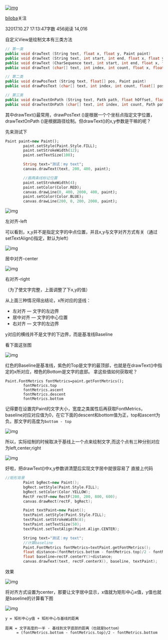 [![img](https://upload.jianshu.io/users/upload_avatars/5734256/2c5ca10c-8991-4770-bcef-4f8f0217b13b.jpg?imageMogr2/auto-orient/strip|imageView2/1/w/96/h/96/format/webp)](https://www.jianshu.com/u/c1664cb26499)

[biloba](https://www.jianshu.com/u/c1664cb26499)关注

32017.10.27 17:13:47字数 456阅读 14,016

自定义View是绘制文本有三类方法



```cpp
// 第一类
public void drawText (String text, float x, float y, Paint paint)
public void drawText (String text, int start, int end, float x, float y, Paint paint)
public void drawText (CharSequence text, int start, int end, float x, float y, Paint paint)
public void drawText (char[] text, int index, int count, float x, float y, Paint paint)

// 第二类
public void drawPosText (String text, float[] pos, Paint paint)
public void drawPosText (char[] text, int index, int count, float[] pos, Paint paint)

// 第三类
public void drawTextOnPath (String text, Path path, float hOffset, float vOffset, Paint paint)
public void drawTextOnPath (char[] text, int index, int count, Path path, float hOffset, float vOffset, Paint paint)
```

其中drawText()最常用，drawPosText ()是根据一个个坐标点指定文字位置，drawTextOnPath ()是根据路径绘制。但drawText()的x,y参数是干嘛的呢？

先来测试下



```dart
Paint paint=new Paint();
        paint.setStyle(Paint.Style.FILL);
        paint.setStrokeWidth(12);
        paint.setTextSize(100);

        String text="测试：my text";
        canvas.drawText(text, 200, 400, paint);

        //画两条线标记位置
        paint.setStrokeWidth(4);
        paint.setColor(Color.RED);
        canvas.drawLine(0, 400, 2000, 400, paint);
        paint.setColor(Color.BLUE);
        canvas.drawLine(200, 0, 200, 2000, paint);
```



![img](https://upload-images.jianshu.io/upload_images/5734256-034ce9861f52b1d4.png?imageMogr2/auto-orient/strip|imageView2/2/w/299/format/webp)

左对齐-left

可以看到，x,y并不是指定文字的中点位置，并且x,y与文字对齐方式有关（通过setTextAlign()指定，默认为left）



![img](https://upload-images.jianshu.io/upload_images/5734256-a6c0fc7234bbf914.png?imageMogr2/auto-orient/strip|imageView2/2/w/234/format/webp)

居中对齐-center



![img](https://upload-images.jianshu.io/upload_images/5734256-aa80878af37cf346.png?imageMogr2/auto-orient/strip|imageView2/2/w/241/format/webp)

右对齐-right

（为了使文字完整，上面调整了下x,y的值）

从上面三种情况得出结论，x所对应的竖线：

- 左对齐 — 文字的左边界
- 居中对齐 — 文字的中心位置
- 右对齐 — 文字的左边界

y对应的横线并不是文字的下边界，而是基准线Baseline

看下面这张图



![img](https://upload-images.jianshu.io/upload_images/5734256-512082b482008a3e.png?imageMogr2/auto-orient/strip|imageView2/2/w/1200/format/webp)

红色的Baseline是基准线，紫色的Top是文字的最顶部，也就是在drawText()中指定的x所对应，橙色的Bottom是文字的底部。
拿这些值如何获取呢？



```undefined
Paint.FontMetrics fontMetrics=paint.getFontMetrics();
        fontMetrics.top
        fontMetrics.ascent
        fontMetrics.descent
        fontMetrics.bottom
```

记得要在设置完Paint的文字大小，宽度之类属性后再获取FontMetrics，
baseline对应对应值为0，在它下面的descent和bottom值为正，top和ascent为负。那文字的高度为`bottom - top`



![img](https://upload-images.jianshu.io/upload_images/5734256-64f218ab8594bb3a.png?imageMogr2/auto-orient/strip|imageView2/2/w/839/format/webp)

所以，实际绘制的时候取决于基线上一个点来绘制文字,而这个点有三种分别对应为left,center,right



![img](https://upload-images.jianshu.io/upload_images/5734256-1b709c4384247865.png?imageMogr2/auto-orient/strip|imageView2/2/w/553/format/webp)

好啦，把drawText()中x,y参数讲清楚后实现文字居中就很容易了
直接上代码



```cpp
//矩形背景
        Paint bgRect=new Paint();
        bgRect.setStyle(Paint.Style.FILL);
        bgRect.setColor(Color.YELLOW);
        RectF rectF=new RectF(200, 200, 800, 600);
        canvas.drawRect(rectF, bgRect);

        Paint textPaint=new Paint();
        textPaint.setStyle(Paint.Style.FILL);
        textPaint.setStrokeWidth(8);
        textPaint.setTextSize(50);
        textPaint.setTextAlign(Paint.Align.CENTER);

        String text="测试：my text";
        //计算baseline
        Paint.FontMetrics fontMetrics=textPaint.getFontMetrics();
        float distance=(fontMetrics.bottom - fontMetrics.top)/2 - fontMetrics.bottom;
        float baseline=rectF.centerY()+distance;
        canvas.drawText(text, rectF.centerX(), baseline, textPaint);
```

效果



![img](https://upload-images.jianshu.io/upload_images/5734256-8bf933b5d441a516.png?imageMogr2/auto-orient/strip|imageView2/2/w/216/format/webp)

将对齐方式设置为center，那要让文字居中显示，x值就为矩形中心x值，y值也就是baseline的计算看下图



![img](https://upload-images.jianshu.io/upload_images/5734256-3c9cf9b18ff4e8db.png?imageMogr2/auto-orient/strip|imageView2/2/w/551/format/webp)

```
y = 矩形中心y值 + 矩形中心与基线的距离
```



```undefined
距离 = 文字高度的一半 - 基线到文字底部的距离（也就是bottom）
     = (fontMetrics.bottom - fontMetrics.top)/2 - fontMetrics.bottom
```